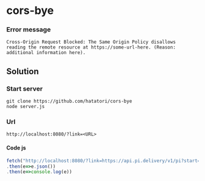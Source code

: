 # cors-bye
### Error message
```
Cross-Origin Request Blocked: The Same Origin Policy disallows
reading the remote resource at https://some-url-here. (Reason:
additional information here).
```
## Solution
### Start server
`git clone https://github.com/hatatori/cors-bye`<br>
`node server.js`<br>
### Url
`http://localhost:8080/?link=<URL>`
#### Code js
```js
fetch("http://localhost:8080/?link=https://api.pi.delivery/v1/pi?start=0&numberOfDigits=100")
.then(e=>e.json())
.then(e=>console.log(e))
```

